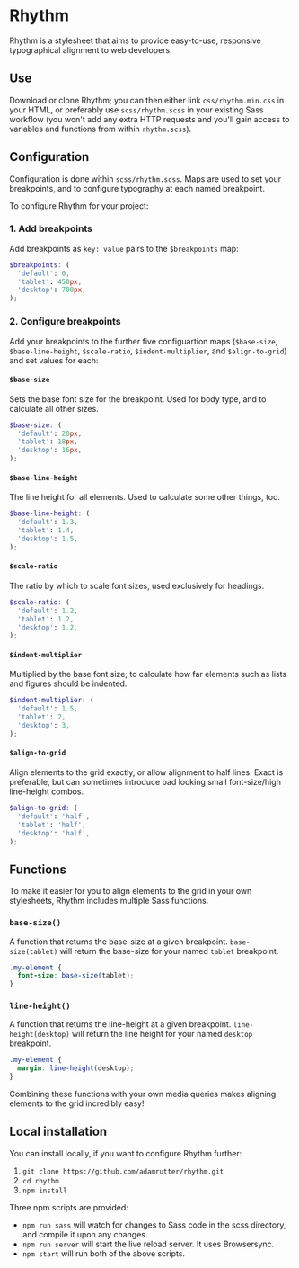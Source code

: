 # Rhythm

Rhythm is a stylesheet that aims to provide easy-to-use, responsive typographical alignment to web developers.

## Use

Download or clone Rhythm; you can then either link `css/rhythm.min.css` in your HTML, or preferably use `scss/rhythm.scss` in your existing Sass workflow (you won't add any extra HTTP requests and you'll gain access to variables and functions from within `rhythm.scss`).

## Configuration

Configuration is done within `scss/rhythm.scss`. Maps are used to set your breakpoints, and to configure typography at each named breakpoint.

To configure Rhythm for your project:

### 1. Add breakpoints

Add breakpoints as `key: value` pairs to the `$breakpoints` map:

``` scss
$breakpoints: (
  'default': 0,
  'tablet': 450px,
  'desktop': 700px,
);
```

### 2. Configure breakpoints

Add your breakpoints to the further five configuartion maps (`$base-size`, `$base-line-height`, `$scale-ratio`, `$indent-multiplier`, and `$align-to-grid`) and set values for each:

#### `$base-size`

Sets the base font size for the breakpoint. Used for body type, and to calculate all other sizes.

``` scss
$base-size: (
  'default': 20px,
  'tablet': 18px,
  'desktop': 16px,
);
```

#### `$base-line-height`

The line height for all elements. Used to calculate some other things, too.

``` scss
$base-line-height: (
  'default': 1.3,
  'tablet': 1.4,
  'desktop': 1.5,
);
```

#### `$scale-ratio`

The ratio by which to scale font sizes, used exclusively for headings.

``` scss
$scale-ratio: (
  'default': 1.2,
  'tablet': 1.2,
  'desktop': 1.2,
);
```

#### `$indent-multiplier`

Multiplied by the base font size; to calculate how far elements such as lists and figures should be indented.

``` scss
$indent-multiplier: (
  'default': 1.5,
  'tablet': 2,
  'desktop': 3,
);
```

#### `$align-to-grid`

Align elements to the grid exactly, or allow alignment to half lines. Exact is preferable, but can sometimes introduce bad looking small font-size/high line-height combos.

``` scss
$align-to-grid: (
  'default': 'half',
  'tablet': 'half',
  'desktop': 'half',
);
```

## Functions

To make it easier for you to align elements to the grid in your own stylesheets, Rhythm includes multiple Sass functions.

### `base-size()`

A function that returns the base-size at a given breakpoint. `base-size(tablet)` will return the base-size for your named `tablet` breakpoint.

``` scss
.my-element {
  font-size: base-size(tablet);
}
```

### `line-height()`

A function that returns the line-height at a given breakpoint. `line-height(desktop)` will return the line height for your named `desktop` breakpoint.

``` scss
.my-element {
  margin: line-height(desktop);
}
```

Combining these functions with your own media queries makes aligning elements to the grid incredibly easy!

## Local installation

You can install locally, if you want to configure Rhythm further:

1. `git clone https://github.com/adamrutter/rhythm.git`
2. `cd rhythm`
3. `npm install`

Three npm scripts are provided:

* `npm run sass` will watch for changes to Sass code in the scss directory, and compile it upon any changes.
* `npm run server` will start the live reload server. It uses Browsersync.
* `npm start` will run both of the above scripts.
